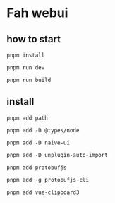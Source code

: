 # Fah webui

## how to start

```
pnpm install

pnpm run dev

pnpm run build
```

## install

```
pnpm add path

pnpm add -D @types/node

pnpm add -D naive-ui

pnpm add -D unplugin-auto-import

pnpm add protobufjs

pnpm add -g protobufjs-cli

pnpm add vue-clipboard3


```